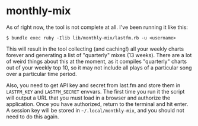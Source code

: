 monthly-mix
===========

As of right now, the tool is not complete at all. I've been running it like this:

```
$ bundle exec ruby -Ilib lib/monthly-mix/lastfm.rb -u <username>
```

This will result in the tool collecting (and caching!) all your weekly charts forever and generating a list of "quarterly" mixes (13 weeks). There are a lot of weird things about this at the moment, as it compiles "quarterly" charts out of your weekly top 10, so it may not include all plays of a particular song over a particular time period.

Also, you need to get API key and secret from last.fm and store them in `LASTFM_KEY` and `LASTFM_SECRET` envvars. The first time you run it the script will output a URL that you must load in a browser and authorize the application. Once you have authorized, return to the terminal and hit enter. A session key will be stored in `~/.local/monthly-mix`, and you should not need to do this again.
